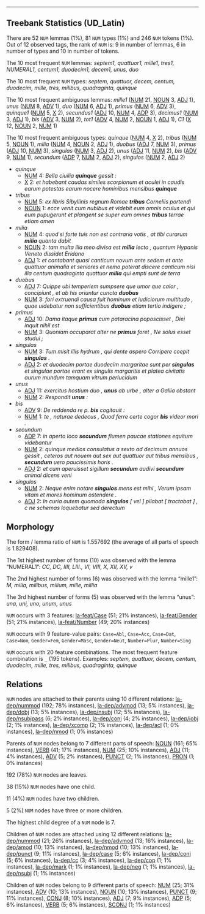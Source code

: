 

--------------------------------------------------------------------------------

## Treebank Statistics (UD_Latin)

There are 52 `NUM` lemmas (1%), 81 `NUM` types (1%) and 246 `NUM` tokens (1%).
Out of 12 observed tags, the rank of `NUM` is: 9 in number of lemmas, 6 in number of types and 10 in number of tokens.

The 10 most frequent `NUM` lemmas: _septem1, quattuor1, mille1, tres1, NUMERAL1, centum1, duodecim1, decem1, unus, duo_

The 10 most frequent `NUM` types:  _septem, quattuor, decem, centum, duodecim, mille, tres, milibus, quadraginta, quinque_

The 10 most frequent ambiguous lemmas: _mille1_ ([NUM]() 21, [NOUN]() 3, [ADJ]() 1), _unus_ ([NUM]() 8, [ADV]() 1), _duo_ ([NUM]() 6, [ADJ]() 1), _primus_ ([NUM]() 6, [ADV]() 3), _quinque1_ ([NUM]() 5, [X]() 2), _secundus1_ ([ADJ]() 10, [NUM]() 4, [ADP]() 3), _decimus1_ ([NUM]() 3, [ADJ]() 1), _bis_ ([ADV]() 3, [NUM]() 2), _tot1_ ([ADV]() 4, [NUM]() 2, [NOUN]() 1, [ADJ]() 1), _C1_ ([X]() 12, [NOUN]() 2, [NUM]() 1)

The 10 most frequent ambiguous types:  _quinque_ ([NUM]() 4, [X]() 2), _tribus_ ([NUM]() 5, [NOUN]() 1), _milia_ ([NUM]() 4, [NOUN]() 2, [ADJ]() 1), _duobus_ ([ADJ]() 7, [NUM]() 3), _primus_ ([ADJ]() 10, [NUM]() 3), _singulas_ ([NUM]() 3, [ADJ]() 2), _unus_ ([ADJ]() 11, [NUM]() 2), _bis_ ([ADV]() 9, [NUM]() 1), _secundum_ ([ADP]() 7, [NUM]() 2, [ADJ]() 2), _singulos_ ([NUM]() 2, [ADJ]() 2)


* _quinque_
  * [NUM]() 4: _Bella ciuilia <b>quinque</b> gessit :_
  * [X]() 2: _et habebant caudas similes scorpionum et aculei in caudis earum potestas earum nocere hominibus mensibus <b>quinque</b>_
* _tribus_
  * [NUM]() 5: _ex libris Sibyllinis regnum Romae <b>tribus</b> Corneliis portendi_
  * [NOUN]() 1: _ecce venit cum nubibus et videbit eum omnis oculus et qui eum pupugerunt et plangent se super eum omnes <b>tribus</b> terrae etiam amen_
* _milia_
  * [NUM]() 4: _quod si forte tuis non est contraria votis , at tibi curarum <b>milia</b> quanta dabit_
  * [NOUN]() 2: _tam multa illa meo divisa est <b>milia</b> lecto , quantum Hypanis Veneto dissidet Eridano_
  * [ADJ]() 1: _et cantabant quasi canticum novum ante sedem et ante quattuor animalia et seniores et nemo poterat discere canticum nisi illa centum quadraginta quattuor <b>milia</b> qui empti sunt de terra_
* _duobus_
  * [ADJ]() 7: _Quippe ubi temperiem sumpsere que umor que calor , concipiunt , et ab his oriuntur cuncta <b>duobus</b>_
  * [NUM]() 3: _fori extruendi causa fuit hominum et iudiciorum multitudo , quae uidebatur non sufficientibus <b>duobus</b> etiam tertio indigere ;_
* _primus_
  * [ADJ]() 10: _Dama itaque <b>primus</b> cum pataracina poposcisset , Diei inquit nihil est_
  * [NUM]() 3: _Quoniam occuparat alter ne <b>primus</b> foret , Ne solus esset studui ;_
* _singulas_
  * [NUM]() 3: _Tum misit illis hydrum , qui dente aspero Corripere coepit <b>singulas</b> ._
  * [ADJ]() 2: _et duodecim portae duodecim margaritae sunt per <b>singulas</b> et singulae portae erant ex singulis margaritis et platea civitatis aurum mundum tamquam vitrum perlucidum_
* _unus_
  * [ADJ]() 11: _exercitus hostium duo , <b>unus</b> ab urbe , alter a Gallia obstant_
  * [NUM]() 2: _Respondit <b>unus</b> :_
* _bis_
  * [ADV]() 9: _De reddenda re p. <b>bis</b> cogitauit :_
  * [NUM]() 1: _te , naturae dedecus , Quod ferre certe cogor <b>bis</b> videor mori ._
* _secundum_
  * [ADP]() 7: _in aperto loco <b>secundum</b> flumen paucae stationes equitum videbantur_
  * [NUM]() 2: _quinque medios consulatus a sexto ad decimum annuos gessit , ceteros aut nouem aut sex aut quattuor aut tribus mensibus , <b>secundum</b> uero paucissimis horis ._
  * [ADJ]() 2: _et cum aperuisset sigillum <b>secundum</b> audivi <b>secundum</b> animal dicens veni_
* _singulos_
  * [NUM]() 2: _Neque enim notare <b>singulos</b> mens est mihi , Verum ipsam vitam et mores hominum ostendere ._
  * [ADJ]() 2: _In curia autem quomoda <b>singulos</b> [ vel ] pilabat [ tractabat ] , c ne schemas loquebatur sed derectum_

## Morphology

The form / lemma ratio of `NUM` is 1.557692 (the average of all parts of speech is 1.829408).

The 1st highest number of forms (10) was observed with the lemma “NUMERAL1”: _CC, DC, IIII, LIII., VI, VIII, X, XII, XV, v_

The 2nd highest number of forms (6) was observed with the lemma “mille1”: _M, milia, milibus, milium, mille, millia_

The 3rd highest number of forms (5) was observed with the lemma “unus”: _una, uni, uno, unum, unus_

`NUM` occurs with 3 features: [la-feat/Case]() (51; 21% instances), [la-feat/Gender]() (51; 21% instances), [la-feat/Number]() (49; 20% instances)

`NUM` occurs with 9 feature-value pairs: `Case=Abl`, `Case=Acc`, `Case=Dat`, `Case=Nom`, `Gender=Fem`, `Gender=Masc`, `Gender=Neut`, `Number=Plur`, `Number=Sing`

`NUM` occurs with 20 feature combinations.
The most frequent feature combination is `_` (195 tokens).
Examples: _septem, quattuor, decem, centum, duodecim, mille, tres, milibus, quadraginta, quinque_


## Relations

`NUM` nodes are attached to their parents using 10 different relations: [la-dep/nummod]() (192; 78% instances), [la-dep/advmod]() (13; 5% instances), [la-dep/dobj]() (13; 5% instances), [la-dep/nsubj]() (12; 5% instances), [la-dep/nsubjpass]() (6; 2% instances), [la-dep/conj]() (4; 2% instances), [la-dep/iobj]() (2; 1% instances), [la-dep/xcomp]() (2; 1% instances), [la-dep/acl]() (1; 0% instances), [la-dep/nmod]() (1; 0% instances)

Parents of `NUM` nodes belong to 7 different parts of speech: [NOUN]() (161; 65% instances), [VERB]() (41; 17% instances), [NUM]() (25; 10% instances), [ADJ]() (11; 4% instances), [ADV]() (5; 2% instances), [PUNCT]() (2; 1% instances), [PRON]() (1; 0% instances)

192 (78%) `NUM` nodes are leaves.

38 (15%) `NUM` nodes have one child.

11 (4%) `NUM` nodes have two children.

5 (2%) `NUM` nodes have three or more children.

The highest child degree of a `NUM` node is 7.

Children of `NUM` nodes are attached using 12 different relations: [la-dep/nummod]() (21; 26% instances), [la-dep/advmod]() (13; 16% instances), [la-dep/amod]() (10; 13% instances), [la-dep/nmod]() (10; 13% instances), [la-dep/punct]() (9; 11% instances), [la-dep/case]() (5; 6% instances), [la-dep/conj]() (5; 6% instances), [la-dep/cc]() (3; 4% instances), [la-dep/cop]() (1; 1% instances), [la-dep/mark]() (1; 1% instances), [la-dep/neg]() (1; 1% instances), [la-dep/nsubj]() (1; 1% instances)

Children of `NUM` nodes belong to 9 different parts of speech: [NUM]() (25; 31% instances), [ADV]() (10; 13% instances), [NOUN]() (10; 13% instances), [PUNCT]() (9; 11% instances), [CONJ]() (8; 10% instances), [ADJ]() (7; 9% instances), [ADP]() (5; 6% instances), [VERB]() (5; 6% instances), [SCONJ]() (1; 1% instances)

